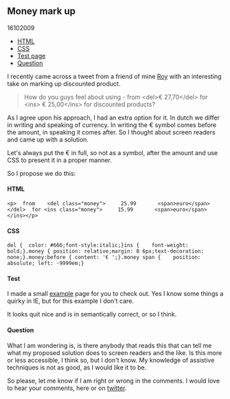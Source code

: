 <article><h2>Money mark up</h2><time><span class="day">16</span><span class="month">10</span><span class="year">2009</span></time><ul><li><a href="#html-money">HTML</a></li><li><a href="#css-money">CSS</a></li><li><a href="#test-money">Test page</a></li><li><a href="#question-money">Question</a></li></ul><p>I recently came across a tweet from a friend of mine <a href="http://twitter.com/roy">Roy</a> with an interesting take on marking up discounted product.</p><blockquote cite="http://twitter.com/roy/status/4392664787"><p>How do you guys feel about using - from &#60;del&#62;&euro; 27,70&#60;/del&#62; for  &#60;ins&#62; &euro; 25,00&#60;/ins&#62; for discounted products?</p></blockquote><p>As I agree upon his approach, I had an extra option for it. In dutch we differ in writing and speaking of currency. In writing the &euro; symbol comes before the amount, in speaking it comes after. So I thought about screen readers and came up with a solution.</p><p>Let's always put the &euro; in full, so not as a symbol, after the amount and use CSS to present it in a proper manner.</p><p>So I propose we do this:</p><h4 id="html-money">HTML</h4><pre><code>&#60;p&#62;	from	&#60;del class="money"&#62;		25.99		&#60;span&#62;euro&#60;/span&#62;	&#60;/del&#62;	for	&#60;ins class="money"&#62;		15.99		&#60;span&#62;euro&#60;/span&#62;	&#60;/ins&#62;&#60;/p&#62;</pre></code><h4 id="css-money">CSS</h4><pre><code>del {	color: #666;font-style:italic;}ins {	font-weight: bold;}.money {	position: relative;margin: 0 6px;text-decoration: none;}.money:before {	content: '€ ';}.money span {	position: absolute;	left: -9999em;}</code></pre><h4 id="test-money">Test</h4><p>I made a small <a href="http://wnas.nl/files/markingupmoney/index.html">example</a> page for you to check out. Yes I know some things a quirky in IE, but for this example I don't care.</p><p>It looks quit nice and is in semantically correct, or so I think.</p><h4 id="question-money">Question</h4><p>What I am wondering is, is there anybody that reads this that can tell me what my proposed solution does to screen readers and the like. Is this more or less accessible, I think so, but I don't know. My knowledge of assistive techniques is not as good, as I would like it to be.</p><p>So please, let me know if I am right or wrong in the comments. I would love to hear your comments, here or on <a href="http://twitter.com/wnas">twitter</a>.</p> </article>